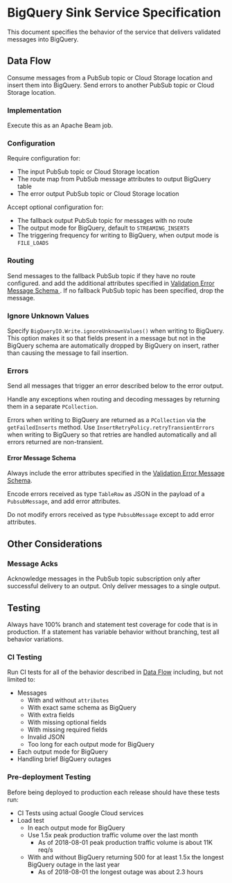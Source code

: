 # BigQuery Sink Service Specification

This document specifies the behavior of the service that delivers validated
messages into BigQuery.

## Data Flow

Consume messages from a PubSub topic or Cloud Storage location and insert them
into BigQuery. Send errors to another PubSub topic or Cloud Storage location.

### Implementation

Execute this as an Apache Beam job.

### Configuration

Require configuration for:

 * The input PubSub topic or Cloud Storage location
 * The route map from PubSub message attributes to output BigQuery table
 * The error output PubSub topic or Cloud Storage location

Accept optional configuration for:

 * The fallback output PubSub topic for messages with no route
 * The output mode for BigQuery, default to `STREAMING_INSERTS`
 * The triggering frequency for writing to BigQuery, when output mode is
   `FILE_LOADS`

### Routing

Send messages to the fallback PubSub topic if they have no route configured.
and add the additional attributes specified in [Validation Error Message Schema
](validate.md#error-message-schema). If no fallback PubSub topic has been
specified, drop the message.

### Ignore Unknown Values

Specify `BigQueryIO.Write.ignoreUnknownValues()` when writing to BigQuery. This
option makes it so that fields present in a message but not in the BigQuery
schema are automatically dropped by BigQuery on insert, rather than causing the
message to fail insertion.

### Errors

Send all messages that trigger an error described below to the error output.

Handle any exceptions when routing and decoding messages by returning them in a
separate `PCollection`.

Errors when writing to BigQuery are returned as a `PCollection`
via the `getFailedInserts` method. Use `InsertRetryPolicy.retryTransientErrors`
when writing to BigQuery so that retries are handled automatically and all
errors returned are non-transient.

#### Error Message Schema

Always include the error attributes specified in the [Validation Error Message
Schema](validate.md#error-message-schema).

Encode errors received as type `TableRow` as JSON in the payload of a
`PubsubMessage`, and add error attributes.

Do not modify errors received as type `PubsubMessage` except to add error
attributes.

## Other Considerations

### Message Acks

Acknowledge messages in the PubSub topic subscription only after successful
delivery to an output. Only deliver messages to a single output.

## Testing

Always have 100% branch and statement test coverage for code that is in
production. If a statement has variable behavior without branching, test all
behavior variations.

### CI Testing

Run CI tests for all of the behavior described in [Data Flow](#data-flow)
including, but not limited to:

 * Messages
   * With and without `attributes`
   * With exact same schema as BigQuery
   * With extra fields
   * With missing optional fields
   * With missing required fields
   * Invalid JSON
   * Too long for each output mode for BigQuery
 * Each output mode for BigQuery
 * Handling brief BigQuery outages

### Pre-deployment Testing

Before being deployed to production each release should have these tests run:

 * CI Tests using actual Google Cloud services
 * Load test
   * In each output mode for BigQuery
   * Use 1.5x peak production traffic volume over the last month
     * As of 2018-08-01 peak production traffic volume is about 11K req/s
   * With and without BigQuery returning 500 for at least 1.5x the longest
     BigQuery outage in the last year
     * As of 2018-08-01 the longest outage was about 2.3 hours
